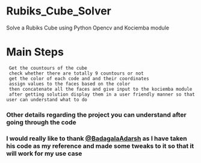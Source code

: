 # Rubiks_Cube_Solver
Solve a Rubiks Cube using Python Opencv and Kociemba module


# Main Steps
```
 Get the countours of the cube
 check whether there are totally 9 countours or not
 get the color of each code and and their coordinates
 assign values to the faces based on the color
 then concatenate all the faces and give input to the kociemba module
 after getting solution display them in a user friendly manner so that user can understand what to do
 ```
 
 ### Other details regarding the project you can understand after going through the code
 
 ### I would really like to thank [@BadagalaAdarsh](https://github.com/BadagalaAdarsh) as I have taken his code as my reference and made some tweaks to it so that it will work for my use case
